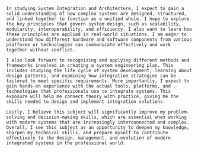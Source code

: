     In studying System Integration and Architecture, I expect to gain a solid understanding of how complex systems are designed, structured, and linked together to function as a unified whole. I hope to explore the key principles that govern system design, such as scalability, modularity, interoperability, and efficiency. I also want to learn how these principles are applied in real-world situations. I am eager to understand how different hardware and software components from various platforms or technologies can communicate effectively and work together without conflict.

    I also look forward to recognizing and applying different methods and frameworks involved in creating a system engineering plan. This includes studying the life cycle of system development, learning about design patterns, and examining how integration strategies can be tailored to meet specific requirements. More importantly, I expect to gain hands-on experience with the actual tools, platforms, and technologies that professionals use to integrate systems. This exposure will help me connect theory with practice, giving me the skills needed to design and implement integration solutions.

    Lastly, I believe this subject will significantly improve my problem-solving and decision-making skills, which are essential when working with modern systems that are increasingly interconnected and complex. Overall, I see this subject as an opportunity to deepen my knowledge, sharpen my technical skills, and prepare myself to contribute effectively to the design, management, and evolution of modern integrated systems in the professional world.
